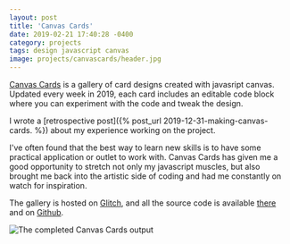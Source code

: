 ```yaml
---
layout: post
title: 'Canvas Cards'
date: 2019-02-21 17:40:28 -0400
category: projects
tags: design javascript canvas
image: projects/canvascards/header.jpg
---
```


[Canvas Cards](https://canvas-cards.glitch.me/) is a gallery of card designs created with javasript canvas. Updated every week in 2019, each card includes an editable code block where you can experiment with the code and tweak the design.

I wrote a [retrospective post]({% post_url 2019-12-31-making-canvas-cards. %}) about my experience working on the project.

I've often found that the best way to learn new skills is to have some practical application or outlet to work with. Canvas Cards has given me a good opportunity to stretch not only my javascript muscles, but also brought me back into the artistic side of coding and had me constantly on watch for inspiration.

The gallery is hosted on [Glitch](https://glitch.com), and all the source code is available [there](https://glitch.com/edit/#!/canvas-cards) and on [Github](https://github.com/lkpttn/deck).

<div class="full-container gallery">
<img src="/assets/images/posts/makingcanvascards/PosterSize.png" alt="The completed Canvas Cards output"/>
</div>
